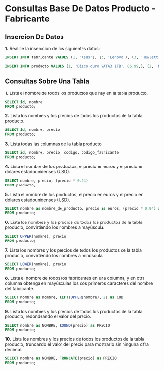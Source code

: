# Consultas Base De Datos Producto - Fabricante

## Insercion De Datos

**1.** Realice la inserccion de los siguientes datos:

```sql
INSERT INTO fabricante VALUES (1, 'Asus'), (2, 'Lenovo'), (3, 'Hewlett-Packard'), (4, 'Samsung'), (5, 'Seagate'), (6, 'Crucial'), (7, 'Gigabyte'), (8, 'Huawei'), (9, 'Xiaomi');

INSERT INTO producto VALUES (1, 'Disco duro SATA3 1TB', 86.99,), (2, 'Memoria RAM DDR4 8GB', 120, 6), (3, 'DISCO SSD 1TB', 150.99, 4), (4, 'GeForce GTX 1050Ti', 185, 7), (5, 'GeForce GTX 180 Xtreme', 755, 6), (6, 'Monitor 24 LED Full HD', 202, 1), (7, 'Monitor 27 LED Full HD', 245.99, 1), (8, 'Portatil Yoga 520', 559, 2), (9, 'Portatil IdeaPad 320', 444, 2), (10, 'Impresora HP DeskJet 3720', 59.99, 3), (11, 'Impresora HP LaserJet Pro M26nw', 180, 3); 
```

## Consultas Sobre Una Tabla

**1.** Lista el nombre de todos los productos que hay en la tabla producto.

```sql
SELECT id, nombre
FROM producto;
```

**2.** Lista los nombres y los precios de todos los productos de la tabla producto.

```sql
SELECT id, nombre, precio
FROM producto;
```

**3.**  Lista todas las columnas de la tabla producto.

```sql
SELECT id, nombre, precio, codigo, codigo_fabricante
FROM producto;
```

**4.** Lista el nombre de los productos, el precio en euros y el precio en dólares estadounidenses (USD).

```sql
SELECT nombre, precio, (precio * 0.94)
FROM producto;
```

**5.**  Lista el nombre de los productos, el precio en euros y el precio en dólares estadounidenses (USD).

```sql
SELECT nombre as nombre_de_producto, precio as euros, (precio * 0.94) as dolares
FROM producto;
```

**6.** Lista los nombres y los precios de todos los productos de la tabla producto, convirtiendo los nombres a mayúscula.

```sql
SELECT UPPER(nombre), precio
FROM producto;
```

**7.** Lista los nombres y los precios de todos los productos de la tabla producto, convirtiendo los nombres a minúscula.

```sql
SELECT LOWER(nombre), precio
FROM producto;
```

**8.**  Lista el nombre de todos los fabricantes en una columna, y en otra columna obtenga en mayúsculas los dos primeros caracteres del nombre del fabricante.

```sql
SELECT nombre as nombre, LEFT(UPPER(nombre), 2) as COD
FROM producto;
```

**9.** Lista los nombres y los precios de todos los productos de la tabla producto, redondeando el valor del precio.

```sql
SELECT nombre as NOMBRE, ROUND(precio) as PRECIO
FROM producto;
```

**10.** Lista los nombres y los precios de todos los productos de la tabla producto, truncando el valor del precio para mostrarlo sin ninguna cifra decimal.

```sql
SELECT nombre as NOMBRE, TRUNCATE(precio) as PRECIO
FROM producto;
```

